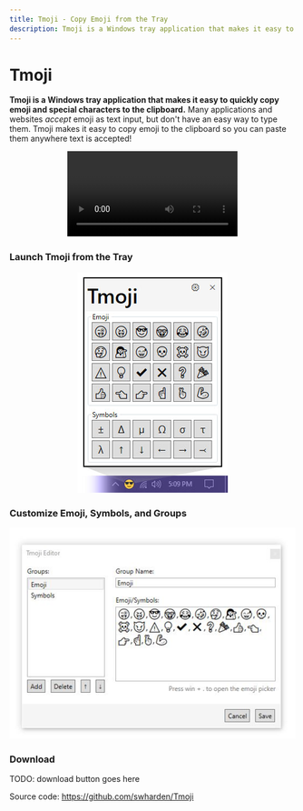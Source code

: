 ```yaml
---
title: Tmoji - Copy Emoji from the Tray
description: Tmoji is a Windows tray application that makes it easy to quickly copy emoji and special characters to the clipboard.
---
```

# Tmoji

**Tmoji is a Windows tray application that makes it easy to quickly copy emoji and special characters to the clipboard.** Many applications and websites _accept_ emoji as text input, but don't have an easy way to type them. Tmoji makes it easy to copy emoji to the clipboard so you can paste them anywhere text is accepted!

<div align="center">
    <video loop autoplay>
        <source src="tmoji-demo.mp4" type="video/mp4">
        Your browser does not support the video tag.
    </video>
</div>

### Launch Tmoji from the Tray

<div align="center">
<img src="tmoji-screenshot.jpg">
</div>

### Customize Emoji, Symbols, and Groups

<div align="center">
<img src="tmoji-editor.jpg">
</div>

### Download

TODO: download button goes here

Source code: https://github.com/swharden/Tmoji